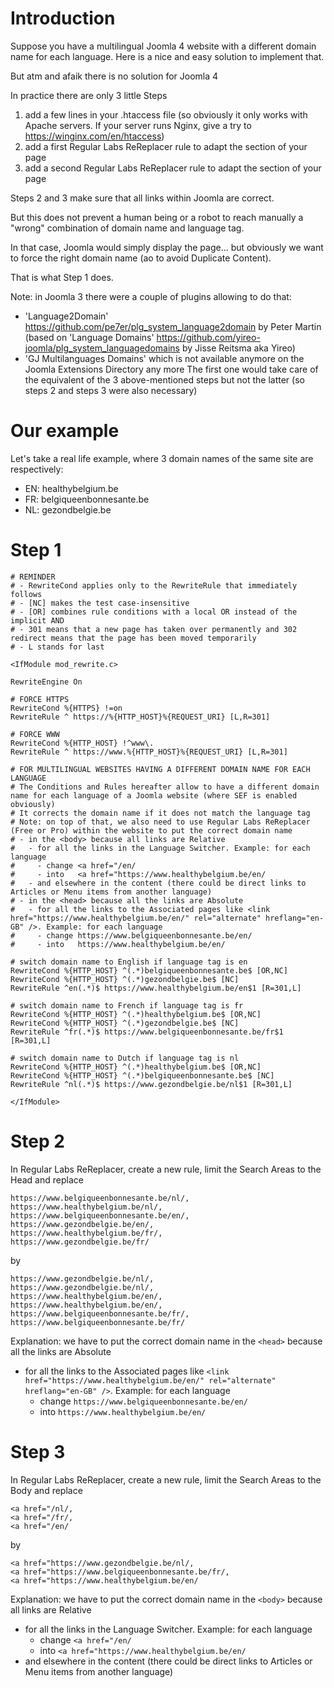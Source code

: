 # Introduction

Suppose you have a multilingual Joomla 4 website with a different domain name for each language.
Here is a nice and easy solution to implement that.

But atm and afaik there is no solution for Joomla 4

In practice there are only 3 little Steps
1. add a few lines in your .htaccess file (so obviously it only works with Apache servers. If your server runs Nginx, give a try to https://winginx.com/en/htaccess)
2. add a first Regular Labs ReReplacer rule to adapt the <head> section of your page
3. add a second Regular Labs ReReplacer rule to adapt the <body> section of your page
   
Steps 2 and 3 make sure that all links within Joomla are correct.

But this does not prevent a human being or a robot to reach manually a "wrong" combination of domain name and language tag.

In that case, Joomla would simply display the page... but obviously we want to force the right domain name (ao to avoid Duplicate Content).

That is what Step 1 does.

Note: in Joomla 3 there were a couple of plugins allowing to do that: 
- 'Language2Domain' https://github.com/pe7er/plg_system_language2domain by Peter Martin (based on 'Language Domains' https://github.com/yireo-joomla/plg_system_languagedomains by Jisse Reitsma aka Yireo)
- 'GJ Multilanguages Domains' which is not available anymore on the Joomla Extensions Directory any more
The first one would take care of the equivalent of the 3 above-mentioned steps but not the latter (so steps 2 and steps 3 were also necessary)
   
# Our example

Let's take a real life example, where 3 domain names of the same site are respectively:
- EN: healthybelgium.be
- FR: belgiqueenbonnesante.be
- NL: gezondbelgie.be

# Step 1

```
# REMINDER
# - RewriteCond applies only to the RewriteRule that immediately follows 
# - [NC] makes the test case-insensitive
# - [OR] combines rule conditions with a local OR instead of the implicit AND
# - 301 means that a new page has taken over permanently and 302 redirect means that the page has been moved temporarily
# - L stands for last

<IfModule mod_rewrite.c>

RewriteEngine On

# FORCE HTTPS
RewriteCond %{HTTPS} !=on
RewriteRule ^ https://%{HTTP_HOST}%{REQUEST_URI} [L,R=301]

# FORCE WWW
RewriteCond %{HTTP_HOST} !^www\.
RewriteRule ^ https://www.%{HTTP_HOST}%{REQUEST_URI} [L,R=301]

# FOR MULTILINGUAL WEBSITES HAVING A DIFFERENT DOMAIN NAME FOR EACH LANGUAGE
# The Conditions and Rules hereafter allow to have a different domain name for each language of a Joomla website (where SEF is enabled obviously)
# It corrects the domain name if it does not match the language tag
# Note: on top of that, we also need to use Regular Labs ReReplacer (Free or Pro) within the website to put the correct domain name
# - in the <body> because all links are Relative
#   - for all the links in the Language Switcher. Example: for each language
#     - change <a href="/en/
#     - into   <a href="https://www.healthybelgium.be/en/
#   - and elsewhere in the content (there could be direct links to Articles or Menu items from another language)
# - in the <head> because all the links are Absolute
#   - for all the links to the Associated pages like <link href="https://www.healthybelgium.be/en/" rel="alternate" hreflang="en-GB" />. Example: for each language
#     - change https://www.belgiqueenbonnesante.be/en/
#     - into   https://www.healthybelgium.be/en/

# switch domain name to English if language tag is en
RewriteCond %{HTTP_HOST} ^(.*)belgiqueenbonnesante.be$ [OR,NC]
RewriteCond %{HTTP_HOST} ^(.*)gezondbelgie.be$ [NC]
RewriteRule ^en(.*)$ https://www.healthybelgium.be/en$1 [R=301,L]

# switch domain name to French if language tag is fr
RewriteCond %{HTTP_HOST} ^(.*)healthybelgium.be$ [OR,NC]
RewriteCond %{HTTP_HOST} ^(.*)gezondbelgie.be$ [NC]
RewriteRule ^fr(.*)$ https://www.belgiqueenbonnesante.be/fr$1 [R=301,L]

# switch domain name to Dutch if language tag is nl
RewriteCond %{HTTP_HOST} ^(.*)healthybelgium.be$ [OR,NC]
RewriteCond %{HTTP_HOST} ^(.*)belgiqueenbonnesante.be$ [NC]
RewriteRule ^nl(.*)$ https://www.gezondbelgie.be/nl$1 [R=301,L]

</IfModule>
```

# Step 2

In Regular Labs ReReplacer, create a new rule, limit the Search Areas to the Head and replace
```
https://www.belgiqueenbonnesante.be/nl/,
https://www.healthybelgium.be/nl/,
https://www.belgiqueenbonnesante.be/en/,
https://www.gezondbelgie.be/en/,
https://www.healthybelgium.be/fr/,
https://www.gezondbelgie.be/fr/
```
by
```
https://www.gezondbelgie.be/nl/,
https://www.gezondbelgie.be/nl/,
https://www.healthybelgium.be/en/,
https://www.healthybelgium.be/en/,
https://www.belgiqueenbonnesante.be/fr/,
https://www.belgiqueenbonnesante.be/fr/
```

Explanation: we have to put the correct domain name in the `<head>` because all the links are Absolute
- for all the links to the Associated pages like `<link href="https://www.healthybelgium.be/en/" rel="alternate" hreflang="en-GB" />`. Example: for each language
   - change `https://www.belgiqueenbonnesante.be/en/`
   - into   `https://www.healthybelgium.be/en/`

# Step 3

In Regular Labs ReReplacer, create a new rule, limit the Search Areas to the Body and replace
```
<a href="/nl/,
<a href="/fr/,
<a href="/en/
```
by
```
<a href="https://www.gezondbelgie.be/nl/,
<a href="https://www.belgiqueenbonnesante.be/fr/,
<a href="https://www.healthybelgium.be/en/
```

Explanation: we have to put the correct domain name in the `<body>` because all links are Relative
- for all the links in the Language Switcher. Example: for each language
  - change `<a href="/en/`
  - into   `<a href="https://www.healthybelgium.be/en/`
- and elsewhere in the content (there could be direct links to Articles or Menu items from another language)
